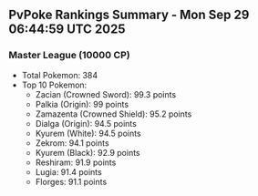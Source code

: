 ## PvPoke Rankings Summary - Mon Sep 29 06:44:59 UTC 2025

### Master League (10000 CP)
- Total Pokemon: 384
- Top 10 Pokemon:
  - Zacian (Crowned Sword): 99.3 points
  - Palkia (Origin): 99 points
  - Zamazenta (Crowned Shield): 95.2 points
  - Dialga (Origin): 94.5 points
  - Kyurem (White): 94.5 points
  - Zekrom: 94.1 points
  - Kyurem (Black): 92.9 points
  - Reshiram: 91.9 points
  - Lugia: 91.4 points
  - Florges: 91.1 points

